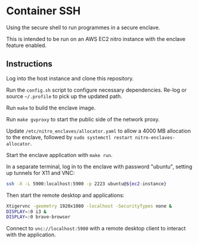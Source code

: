 # Container SSH

Using the secure shell to run programmes in a secure enclave.

This is intended to be run on an AWS EC2 nitro instance with
the enclave feature enabled.

## Instructions

Log into the host instance and clone this repository.

Run the `config.sh` script to configure necessary dependencies.
Re-log or source `~/.profile` to pick up the updated path.

Run `make` to build the enclave image.

Run `make gvproxy` to start the public side of the network proxy.

Update `/etc/nitro_enclaves/allocator.yaml` to allow a 4000 MB allocation
to the enclave, followed by `sudo systemctl restart nitro-enclaves-allocator`.

Start the enclave application with `make run`.

In a separate terminal, log in to the enclave with password "ubuntu",
setting up tunnels for X11 and VNC:
```sh
ssh -X -L 5900:localhost:5900 -p 2223 ubuntu@${ec2-instance}
```

Then start the remote desktop and applications:
```sh
Xtigervnc -geometry 1920x1080 -localhost -SecurityTypes none &
DISPLAY=:0 i3 &
DISPLAY=:0 brave-browser
```

Connect to `vnc://localhost:5900` with a remote desktop client to interact
with the application.
